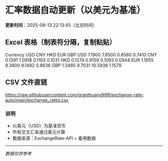 # 汇率数据自动更新（以美元为基准）

**更新时间**：2025-08-13 22:13:45（北京时间）

## Excel 表格（制表符分隔，复制粘贴）

Currency	USD	CNY	HKD	EUR	GBP
USD		7.1900	7.8500	0.8580	0.7410
CNY	0.1391		1.0918	0.1193	0.1031
HKD	0.1274	0.9159		0.1093	0.0944
EUR	1.1655	8.3800	9.1492		0.8636
GBP	1.3495	9.7031	10.5938	1.1579	

## CSV 文件直链

https://raw.githubusercontent.com/granthuang999/exchange-rate-auto/main/exchange_rates.csv

### 说明
- 以美元（USD）为基准货币
- 所有交叉汇率通过美元计算
- 数据来源：ExchangeRate-API + 备用数据

---
*数据仅供参考*